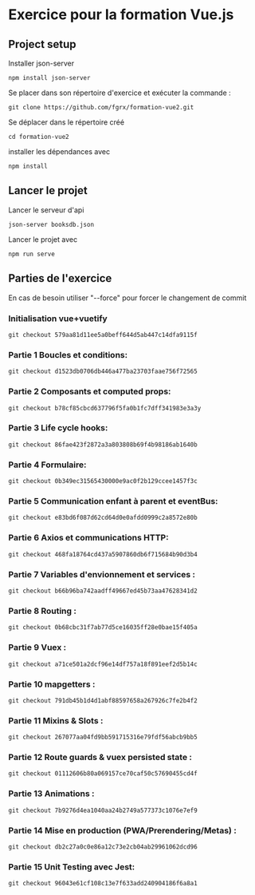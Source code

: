 # Exercice pour la formation Vue.js

## Project setup

Installer json-server
```
npm install json-server
```

Se placer dans son répertoire d'exercice et exécuter la commande :
```
git clone https://github.com/fgrx/formation-vue2.git
```

Se déplacer dans le répertoire créé
```
cd formation-vue2
```

installer les dépendances avec
```
npm install
```

## Lancer le projet

Lancer le serveur d'api
```
json-server booksdb.json
```

Lancer le projet avec
```
npm run serve
```


## Parties de l'exercice

En cas de besoin utiliser "--force" pour forcer le changement de commit

### Initialisation vue+vuetify
```
git checkout 579aa81d11ee5a0beff644d5ab447c14dfa9115f
```

### Partie 1 Boucles et conditions: 
```
git checkout d1523db0706db446a477ba23703faae756f72565
```

### Partie 2 Composants et computed props: 
```
git checkout b78cf85cbcd637796f5fa0b1fc7dff341983e3a3y
```

### Partie 3 Life cycle hooks: 
```
git checkout 86fae423f2872a3a803808b69f4b98186ab1640b
```

### Partie 4 Formulaire: 
```
git checkout 0b349ec31565430000e9ac0f2b129ccee1457f3c
```

### Partie 5 Communication enfant à parent et eventBus: 
```
git checkout e83bd6f087d62cd64d0e0afdd0999c2a8572e80b
```

### Partie 6 Axios et communications HTTP: 
```
git checkout 468fa18764cd437a5907860db6f715684b90d3b4
```

### Partie 7 Variables d'envionnement et services : 
```
git checkout b66b96ba742aadff49667ed45b73aa47628341d2
```

### Partie 8 Routing :
```
git checkout 0b68cbc31f7ab77d5ce16035ff28e0bae15f405a
```

### Partie 9  Vuex :
```
git checkout a71ce501a2dcf96e14df757a18f891eef2d5b14c
```

### Partie 10 mapgetters :
```
git checkout 791db45b1d4d1abf88597658a267926c7fe2b4f2
```

### Partie 11 Mixins & Slots :
```
git checkout 267077aa04fd9bb591715316e79fdf56abcb9bb5
```

### Partie 12 Route guards & vuex persisted state : 
```
git checkout 01112606b80a069157ce70caf50c57690455cd4f
```

### Partie 13 Animations  :
```
git checkout 7b9276d4ea1040aa24b2749a577373c1076e7ef9
```

### Partie 14 Mise en production (PWA/Prerendering/Metas) :
```
git checkout db2c27a0c0e86a12c73e2cb04ab29961062dcd96
```

### Partie 15 Unit Testing avec Jest:
```
git checkout 96043e61cf108c13e7f633add240904186f6a8a1
```
